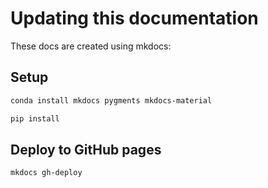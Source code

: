 # Updating this documentation


These docs are created using mkdocs:


## Setup

```bash
conda install mkdocs pygments mkdocs-material

pip install 
```

## Deploy to GitHub pages

```bash
mkdocs gh-deploy
```